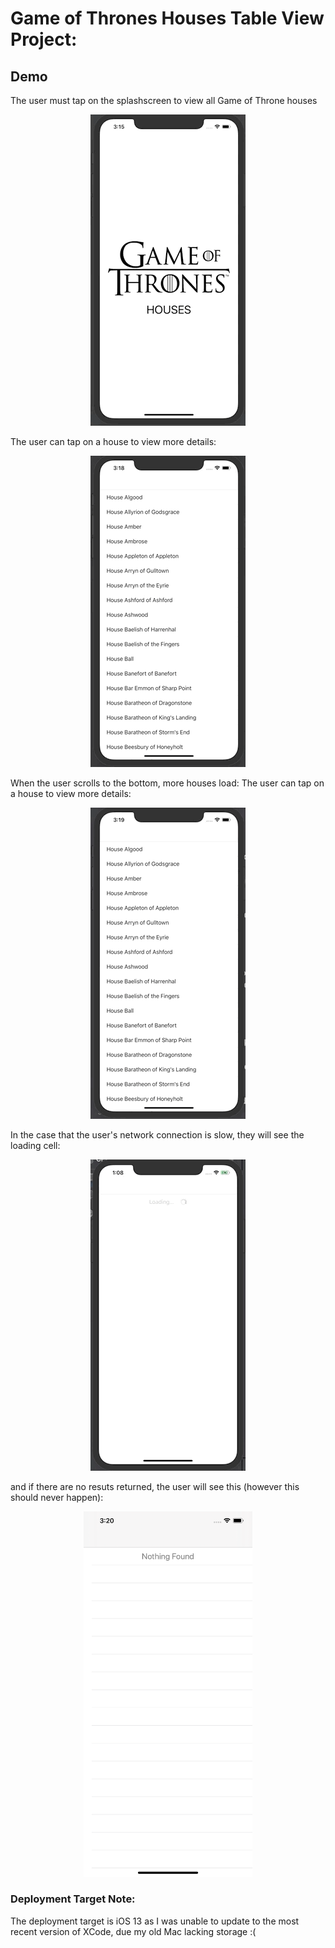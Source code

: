 Game of Thrones Houses Table View Project:
==========================

Demo
-----------
The user must tap on the splashscreen to view all Game of Throne houses
<p align="center">
<img src="Demo/SplashScreen.gif"  title="Splash Screen">
</p>

The user can tap on a house to view more details:
<p align="center">
<img src="Demo/ShowDetail.gif"  title="House Details">
</p>

When the user scrolls to the bottom, more houses load:
The user can tap on a house to view more details:
<p align="center">
<img src="Demo/Scroll.gif"  title="Additional Houses">
</p>

In the case that the user's network connection is slow, they will see the loading cell:
<p align="center">
<img src="Demo/Loading.gif"  title="Houses are loading"
</p>

and if there are no resuts returned, the user will see this (however this should never happen):

<p align="center">
<img src="Demo/NothingFound.png" width="270" title="No Results"
</p>

### Deployment Target Note:
The deployment target is iOS 13 as I was unable to update to the most recent version of XCode, due my old Mac lacking storage :( 
